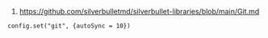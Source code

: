 
1. https://github.com/silverbulletmd/silverbullet-libraries/blob/main/Git.md

```space-lua
config.set("git", {autoSync = 10})
```
